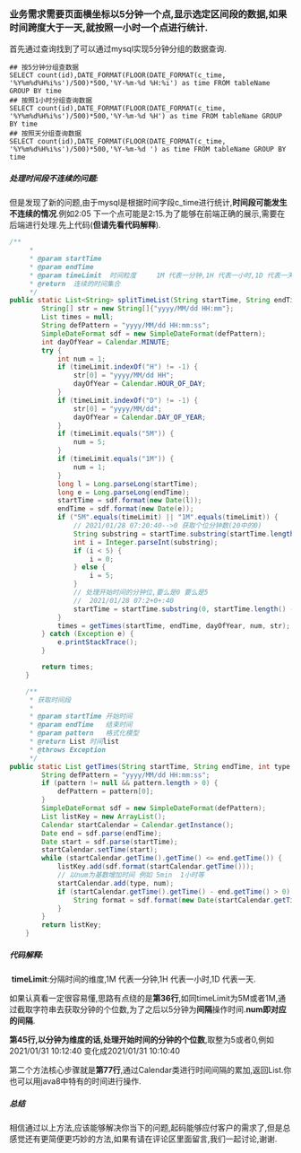### 业务需求需要页面横坐标以5分钟一个点,显示选定区间段的数据,如果时间跨度大于一天,就按照一小时一个点进行统计.

首先通过查询找到了可以通过mysql实现5分钟分组的数据查询.

```mysql
## 按5分钟分组查数据
SELECT count(id),DATE_FORMAT(FLOOR(DATE_FORMAT(c_time, '%Y%m%d%H%i%s')/500)*500,'%Y-%m-%d %H:%i') as time FROM tableName GROUP BY time
## 按照1小时分组查询数据
SELECT count(id),DATE_FORMAT(FLOOR(DATE_FORMAT(c_time, '%Y%m%d%H%i%s')/500)*500,'%Y-%m-%d %H') as time FROM tableName GROUP BY time
## 按照天分组查询数据
SELECT count(id),DATE_FORMAT(FLOOR(DATE_FORMAT(c_time, '%Y%m%d%H%i%s')/500)*500,'%Y-%m-%d ') as time FROM tableName GROUP BY time
```

##### 处理时间段不连续的问题:

​	但是发现了新的问题,由于mysql是根据时间字段c_time进行统计,**时间段可能发生不连续的情况**.例如2:05 下一个点可能是2:15.为了能够在前端正确的展示,需要在后端进行处理.先上代码(**但请先看代码解释**).

```java
/**
     *
     * @param startTime
     * @param endTime
     * @param timeLimit  时间粒度     1M 代表一分钟,1H 代表一小时,1D 代表一天.
     * @return  连续的时间集合
     */
public static List<String> splitTimeList(String startTime, String endTime, String timeLimit) {
        String[] str = new String[]{"yyyy/MM/dd HH:mm"};
        List times = null;
        String defPattern = "yyyy/MM/dd HH:mm:ss";
        SimpleDateFormat sdf = new SimpleDateFormat(defPattern);
        int dayOfYear = Calendar.MINUTE;
        try {
            int num = 1;
            if (timeLimit.indexOf("H") != -1) {
                str[0] = "yyyy/MM/dd HH";
                dayOfYear = Calendar.HOUR_OF_DAY;
            }
            if (timeLimit.indexOf("D") != -1) {
                str[0] = "yyyy/MM/dd";
                dayOfYear = Calendar.DAY_OF_YEAR;
            }
            if (timeLimit.equals("5M")) {
                num = 5;
            }
            if (timeLimit.equals("1M")) {
                num = 1;
            }
            long l = Long.parseLong(startTime);
            long e = Long.parseLong(endTime);
            startTime = sdf.format(new Date(l));
            endTime = sdf.format(new Date(e));
            if ("5M".equals(timeLimit) || "1M".equals(timeLimit)) {
                // 2021/01/28 07:20:40-->0 获取个位分钟数(20中的0)
                String substring = startTime.substring(startTime.length() - 4, startTime.length() - 3);
                int i = Integer.parseInt(substring);
                if (i < 5) {
                    i = 0;
                } else {
                    i = 5;
                }
                // 处理开始时间的分钟位,要么是0 要么是5
                //  2021/01/28 07:2+0+:40
                startTime = startTime.substring(0, startTime.length() - 4) + i + startTime.substring(startTime.length() - 3, startTime.length());
            }
            times = getTimes(startTime, endTime, dayOfYear, num, str);
        } catch (Exception e) {
            e.printStackTrace();
        }

        return times;
    }

    /**
     * 获取时间段
     *
     * @param startTime 开始时间
     * @param endTime   结束时间
     * @param pattern   格式化模型
     * @return List 时间list
     * @throws Exception
     */
public static List getTimes(String startTime, String endTime, int type, int num, String... pattern) throws Exception {
        String defPattern = "yyyy/MM/dd HH:mm:ss";
        if (pattern != null && pattern.length > 0) {
            defPattern = pattern[0];
        }
        SimpleDateFormat sdf = new SimpleDateFormat(defPattern);
        List listKey = new ArrayList();
        Calendar startCalendar = Calendar.getInstance();
        Date end = sdf.parse(endTime);
        Date start = sdf.parse(startTime);
        startCalendar.setTime(start);
        while (startCalendar.getTime().getTime() <= end.getTime()) {
            listKey.add(sdf.format(startCalendar.getTime()));
            // 以num为基数增加时间 例如 5min  1小时等
            startCalendar.add(type, num);
            if (startCalendar.getTime().getTime() - end.getTime() > 0) {
                String format = sdf.format(new Date(startCalendar.getTime().getTime()));
            }
        }
        return listKey;
    }
```

##### 代码解释:

​	**timeLimit**:分隔时间的维度,1M  代表一分钟,1H 代表一小时,1D 代表一天.

​	如果认真看一定很容易懂,思路有点绕的是**第36行**,如同timeLimit为5M或者1M,通过截取字符串去获取分钟的个位数,为了之后以5分钟为**间隔**操作时间.**num即对应的间隔**.

​	**第45行,**以分钟为维度的话,处理开始时间的**分钟的个位数**,取整为5或者0,例如2021/01/31 10:12:40 变化成2021/01/31 10:10:40

​	第二个方法核心步骤就是**第77行**,通过Calendar类进行时间间隔的累加,返回List.你也可以用java8中特有的时间进行操作.

##### 总结

​	相信通过以上方法,应该能够解决你当下的问题,起码能够应付客户的需求了,但是总感觉还有更简便更巧妙的方法,如果有请在评论区里面留言,我们一起讨论,谢谢.


